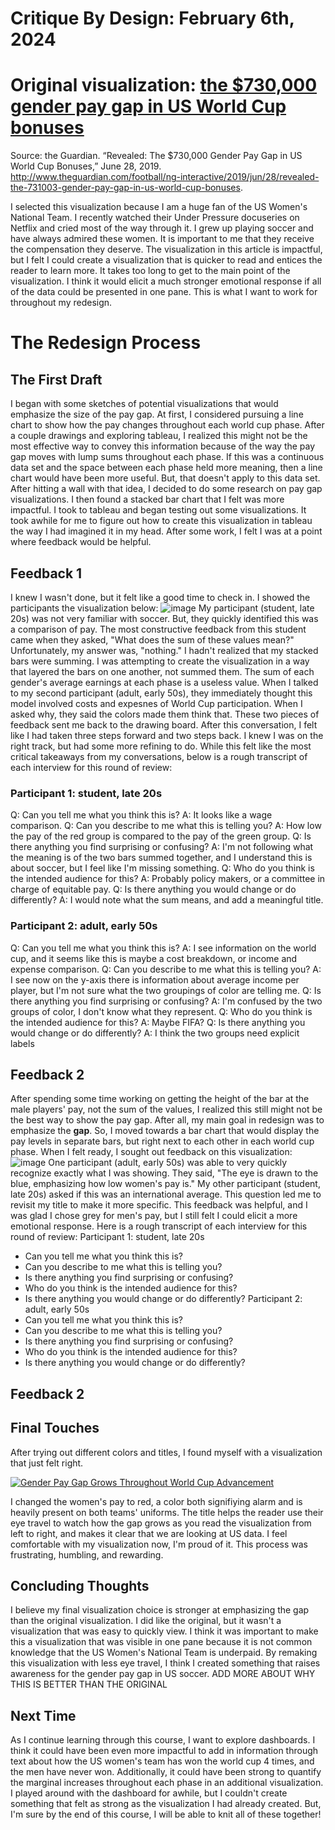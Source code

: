 # Critique By Design: February 6th, 2024

# Original visualization: [the $730,000 gender pay gap in US World Cup bonuses](https://www.theguardian.com/football/ng-interactive/2019/jun/28/revealed-the-731003-gender-pay-gap-in-us-world-cup-bonuses)

Source: the Guardian. “Revealed: The $730,000 Gender Pay Gap in US World Cup Bonuses,” June 28, 2019. http://www.theguardian.com/football/ng-interactive/2019/jun/28/revealed-the-731003-gender-pay-gap-in-us-world-cup-bonuses.

I selected this visualization because I am a huge fan of the US Women's National Team. I recently watched their Under Pressure docuseries on Netflix and cried most of the way through it. I grew up playing soccer and have always admired these women. It is important to me that they receive the compensation they deserve. The visualization in this article is impactful, but I felt I could create a visualization that is quicker to read and entices the reader to learn more. It takes too long to get to the main point of the visualization. I think it would elicit a much stronger emotional response if all of the data could be presented in one pane. This is what I want to work for throughout my redesign.

# The Redesign Process
## The First Draft
I began with some sketches of potential visualizations that would emphasize the size of the pay gap. At first, I considered pursuing a line chart to show how the pay changes throughout each world cup phase. After a couple drawings and exploring tableau, I realized this might not be the most effective way to convey this information because of the way the pay gap moves with lump sums throughout each phase. If this was a continuous data set and the space between each phase held more meaning, then a line chart would have been more useful. But, that doesn't apply to this data set. After hitting a wall with that idea, I decided to do some research on pay gap visualizations. I then found a stacked bar chart that I felt was more impactful. I took to tableau and began testing out some visualizations. It took awhile for me to figure out how to create this visualization in tableau the way I had imagined it in my head. After some work, I felt I was at a point where feedback would be helpful.
## Feedback 1
 I knew I wasn't done, but it felt like a good time to check in. I showed the participants the visualization below: ![image](https://github.com/evianambarnes/portfolio/assets/156966766/80f02074-60af-489c-be3f-5e26d79068c8)
 My participant (student, late 20s) was not very familiar with soccer. But, they quickly identified this was a comparison of pay. The most constructive feedback from this student came when they asked, "What does the sum of these values mean?" Unfortunately, my answer was, "nothing." I hadn't realized that my stacked bars were summing. I was attempting to create the visualization in a way that layered the bars on one another, not summed them. The sum of each gender's average earnings at each phase is a useless value. When I talked to my second participant (adult, early 50s), they immediately thought this model involved costs and expesnes of World Cup participation. When I asked why, they said the colors made them think that. These two pieces of feedback sent me back to the drawing board. After this conversation, I felt like I had taken three steps forward and two steps back. I knew I was on the right track, but had some more refining to do. While this felt like the most critical takeaways from my conversations, below is a rough transcript of each interview for this round of review:
 ### Participant 1: student, late 20s
 Q: Can you tell me what you think this is?
 A: It looks like a wage comparison.
 Q: Can you describe to me what this is telling you?
 A: How low the pay of the red group is compared to the pay of the green group.
 Q: Is there anything you find surprising or confusing?
 A: I'm not following what the meaning is of the two bars summed together, and I understand this is about soccer, but I feel like I'm missing something.
 Q: Who do you think is the intended audience for this?
 A: Probably policy makers, or a committee in charge of equitable pay.
 Q: Is there anything you would change or do differently?
 A: I would note what the sum means, and add a meaningful title.
### Participant 2: adult, early 50s
 Q: Can you tell me what you think this is?
 A: I see information on the world cup, and it seems like this is maybe a cost breakdown, or income and expense comparison.
 Q: Can you describe to me what this is telling you?
 A: I see now on the y-axis there is information about average income per player, but I'm not sure what the two groupings of color are telling me.
 Q: Is there anything you find surprising or confusing?
 A: I'm confused by the two groups of color, I don't know what they represent. 
 Q: Who do you think is the intended audience for this?
 A: Maybe FIFA?
 Q: Is there anything you would change or do differently?
 A: I think the two groups need explicit labels
## Feedback 2
After spending some time working on getting the height of the bar at the male players' pay, not the sum of the values, I realized this still might not be the best way to show the pay gap. After all, my main goal in redesign was to emphasize the **gap**. So, I moved towards a bar chart that would display the pay levels in separate bars, but right next to each other in each world cup phase. When I felt ready, I sought out feedback on this visualization: ![image](https://github.com/evianambarnes/portfolio/assets/156966766/6cf7deff-22d4-4b38-aed2-1784b227a8c8)
One participant (adult, early 50s) was able to very quickly recognize exactly what I was showing. They said, "The eye is drawn to the blue, emphasizing how low women's pay is." My other participant (student, late 20s) asked if this was an international average. This question led me to revisit my title to make it more specific. This feedback was helpful, and I was glad I chose grey for men's pay, but I still felt I could elicit a more emotional response. Here is a rough transcript of each interview for this round of review:
 Participant 1: student, late 20s
 - Can you tell me what you think this is?
- Can you describe to me what this is telling you?
- Is there anything you find surprising or confusing?
- Who do you think is the intended audience for this?
- Is there anything you would change or do differently?
Participant 2: adult, early 50s
 - Can you tell me what you think this is?
- Can you describe to me what this is telling you?
- Is there anything you find surprising or confusing?
- Who do you think is the intended audience for this?
- Is there anything you would change or do differently?
## Feedback 2
## Final Touches
After trying out different colors and titles, I found myself with a visualization that just felt right. 

<div class='tableauPlaceholder' id='viz1707245525885' style='position: relative'><noscript><a href='#'><img alt='Gender Pay Gap Grows Throughout World Cup Advancement ' src='https:&#47;&#47;public.tableau.com&#47;static&#47;images&#47;HW&#47;HW34_17072455000270&#47;Sheet1&#47;1_rss.png' style='border: none' /></a></noscript><object class='tableauViz'  style='display:none;'><param name='host_url' value='https%3A%2F%2Fpublic.tableau.com%2F' /> <param name='embed_code_version' value='3' /> <param name='site_root' value='' /><param name='name' value='HW34_17072455000270&#47;Sheet1' /><param name='tabs' value='no' /><param name='toolbar' value='yes' /><param name='static_image' value='https:&#47;&#47;public.tableau.com&#47;static&#47;images&#47;HW&#47;HW34_17072455000270&#47;Sheet1&#47;1.png' /> <param name='animate_transition' value='yes' /><param name='display_static_image' value='yes' /><param name='display_spinner' value='yes' /><param name='display_overlay' value='yes' /><param name='display_count' value='yes' /><param name='language' value='en-US' /><param name='filter' value='publish=yes' /></object></div>                
<script type='text/javascript'>                    
var divElement = document.getElementById('viz1707245525885');                    
var vizElement = divElement.getElementsByTagName('object')[0];                    vizElement.style.width='100%';vizElement.style.height=(divElement.offsetWidth*0.75)+'px';                    
var scriptElement = document.createElement('script');                    
scriptElement.src = 'https://public.tableau.com/javascripts/api/viz_v1.js';  
vizElement.parentNode.insertBefore(scriptElement, vizElement);                
</script>


I changed the women's pay to red, a color both signifiying alarm and is heavily present on both teams' uniforms. The title helps the reader use their eye travel to watch how the gap grows as you read the visualization from left to right, and makes it clear that we are looking at US data. I feel comfortable with my visualization now, I'm proud of it. This process was frustrating, humbling, and rewarding. 

## Concluding Thoughts
I believe my final visualization choice is stronger at emphasizing the gap than the original visualization. I did like the original, but it wasn't a visualization that was easy to quickly view. I think it was important to make this a visualization that was visible in one pane because it is not common knowledge that the US Women's National Team is underpaid. By remaking this visualization with less eye travel, I think I created something that raises awareness for the gender pay gap in US soccer. 
ADD MORE ABOUT WHY THIS IS BETTER THAN THE ORIGINAL

## Next Time
As I continue learning through this course, I want to explore dashboards. I think it could have been even more impactful to add in information through text about how the US women's team has won the world cup 4 times, and the men have never won. Additionally, it could have been strong to quantify the marginal increases throughout each phase in an additional visualization. I played around with the dashboard for awhile, but I couldn't create something that felt as strong as the visualization I had already created. But, I'm sure by the end of this course, I will be able to knit all of these together!
